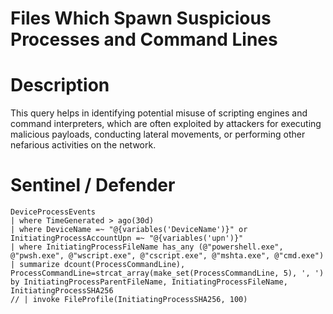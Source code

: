 #  Files Which Spawn Suspicious Processes and Command Lines

# Description
This query helps in identifying potential misuse of scripting engines and command interpreters, which are often exploited by attackers for executing malicious payloads, conducting lateral movements, or performing other nefarious activities on the network.

# Sentinel / Defender
```kql
DeviceProcessEvents
| where TimeGenerated > ago(30d)
| where DeviceName =~ "@{variables('DeviceName')}" or InitiatingProcessAccountUpn =~ "@{variables('upn')}"
| where InitiatingProcessFileName has_any (@"powershell.exe", @"pwsh.exe", @"wscript.exe", @"cscript.exe", @"mshta.exe", @"cmd.exe")
| summarize dcount(ProcessCommandLine), ProcessCommandLine=strcat_array(make_set(ProcessCommandLine, 5), ', ') by InitiatingProcessParentFileName, InitiatingProcessFileName, InitiatingProcessSHA256
// | invoke FileProfile(InitiatingProcessSHA256, 100)
```
